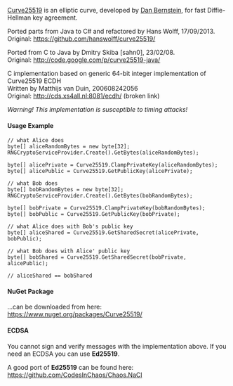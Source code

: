 [Curve25519](http://cr.yp.to/ecdh.html) is an elliptic curve, 
developed by [Dan Bernstein](http://cr.yp.to/djb.html), for fast Diffie-Hellman key agreement.

Ported parts from Java to C# and refactored by Hans Wolff, 17/09/2013.  
Original: https://github.com/hanswolff/curve25519/

Ported from C to Java by Dmitry Skiba [sahn0], 23/02/08.  
Original: http://code.google.com/p/curve25519-java/

C implementation based on generic 64-bit integer implementation of Curve25519 ECDH  
Written by Matthijs van Duin, 200608242056  
Original: http://cds.xs4all.nl:8081/ecdh/ (broken link)

*Warning! This implementation is susceptible to timing attacks!*

#### Usage Example

	// what Alice does
	byte[] aliceRandomBytes = new byte[32];
	RNGCryptoServiceProvider.Create().GetBytes(aliceRandomBytes);

	byte[] alicePrivate = Curve25519.ClampPrivateKey(aliceRandomBytes);
	byte[] alicePublic = Curve25519.GetPublicKey(alicePrivate);

	// what Bob does
	byte[] bobRandomBytes = new byte[32];
	RNGCryptoServiceProvider.Create().GetBytes(bobRandomBytes);

	byte[] bobPrivate = Curve25519.ClampPrivateKey(bobRandomBytes);
	byte[] bobPublic = Curve25519.GetPublicKey(bobPrivate);

	// what Alice does with Bob's public key
	byte[] aliceShared = Curve25519.GetSharedSecret(alicePrivate, bobPublic);
	
	// what Bob does with Alice' public key
	byte[] bobShared = Curve25519.GetSharedSecret(bobPrivate, alicePublic);
	
	// aliceShared == bobShared

#### NuGet Package

...can be downloaded from here:  
https://www.nuget.org/packages/Curve25519/

#### ECDSA

You cannot sign and verify messages with the implementation above. If you need 
an ECDSA you can use **Ed25519**.

A good port of **Ed25519** can be found here:  
https://github.com/CodesInChaos/Chaos.NaCl
